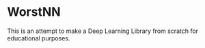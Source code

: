 # WorstNN
This is an attempt to make a Deep Learning Library from scratch for educational purposes. 
